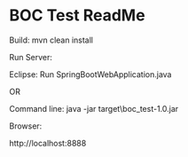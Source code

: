 # BOC Test ReadMe
Build: mvn clean install

Run Server: 

Eclipse: Run SpringBootWebApplication.java
 
OR 

Command line: java -jar target\boc_test-1.0.jar


Browser:

http://localhost:8888

